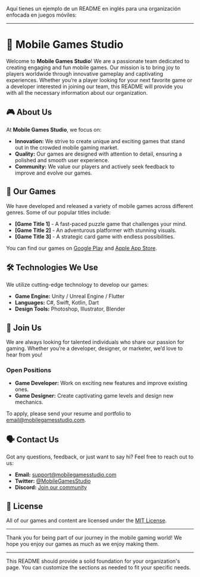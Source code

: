 Aquí tienes un ejemplo de un README en inglés para una organización enfocada en juegos móviles:

---

# 📱 Mobile Games Studio

Welcome to **Mobile Games Studio**! We are a passionate team dedicated to creating engaging and fun mobile games. Our mission is to bring joy to players worldwide through innovative gameplay and captivating experiences. Whether you’re a player looking for your next favorite game or a developer interested in joining our team, this README will provide you with all the necessary information about our organization.

## 🎮 About Us

At **Mobile Games Studio**, we focus on:
- **Innovation:** We strive to create unique and exciting games that stand out in the crowded mobile gaming market.
- **Quality:** Our games are designed with attention to detail, ensuring a polished and smooth user experience.
- **Community:** We value our players and actively seek feedback to improve and evolve our games.

## 🌟 Our Games

We have developed and released a variety of mobile games across different genres. Some of our popular titles include:
- **[Game Title 1]** - A fast-paced puzzle game that challenges your mind.
- **[Game Title 2]** - An adventurous platformer with stunning visuals.
- **[Game Title 3]** - A strategic card game with endless possibilities.

You can find our games on [Google Play](#) and [Apple App Store](#).

## 🛠️ Technologies We Use

We utilize cutting-edge technology to develop our games:
- **Game Engine:** Unity / Unreal Engine / Flutter
- **Languages:** C#, Swift, Kotlin, Dart
- **Design Tools:** Photoshop, Illustrator, Blender

## 🤝 Join Us

We are always looking for talented individuals who share our passion for gaming. Whether you’re a developer, designer, or marketer, we’d love to hear from you!

### Open Positions
- **Game Developer:** Work on exciting new features and improve existing ones.
- **Game Designer:** Create captivating game levels and design new mechanics.

To apply, please send your resume and portfolio to [email@mobilegamesstudio.com](mailto:email@mobilegamesstudio.com).

## 🗣️ Contact Us

Got any questions, feedback, or just want to say hi? Feel free to reach out to us:
- **Email:** [support@mobilegamesstudio.com](mailto:support@mobilegamesstudio.com)
- **Twitter:** [@MobileGamesStudio](#)
- **Discord:** [Join our community](#)

## 📄 License

All of our games and content are licensed under the [MIT License](LICENSE).

---

Thank you for being part of our journey in the mobile gaming world! We hope you enjoy our games as much as we enjoy making them.

---

This README should provide a solid foundation for your organization's page. You can customize the sections as needed to fit your specific needs.
